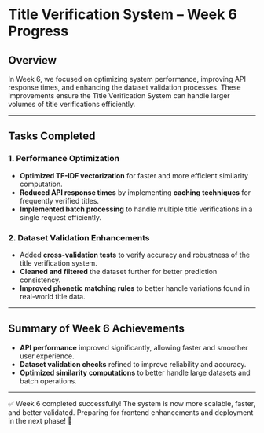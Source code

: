 # Title Verification System – Week 6 Progress

## Overview

In Week 6, we focused on optimizing system performance, improving API response times, and enhancing the dataset validation processes. These improvements ensure the Title Verification System can handle larger volumes of title verifications efficiently.

---

## Tasks Completed

### 1. Performance Optimization
- **Optimized TF-IDF vectorization** for faster and more efficient similarity computation.
- **Reduced API response times** by implementing **caching techniques** for frequently verified titles.
- **Implemented batch processing** to handle multiple title verifications in a single request efficiently.

### 2. Dataset Validation Enhancements
- Added **cross-validation tests** to verify accuracy and robustness of the title verification system.
- **Cleaned and filtered** the dataset further for better prediction consistency.
- **Improved phonetic matching rules** to better handle variations found in real-world title data.

---

## Summary of Week 6 Achievements
- **API performance** improved significantly, allowing faster and smoother user experience.
- **Dataset validation checks** refined to improve reliability and accuracy.
- **Optimized similarity computations** to better handle large datasets and batch operations.

---

✅ Week 6 completed successfully! The system is now more scalable, faster, and better validated. Preparing for frontend enhancements and deployment in the next phase! 🚀
